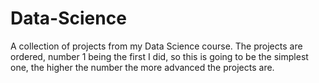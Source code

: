 # Data-Science
A collection of projects from my Data Science course. The projects are ordered, number 1 being the first I did, so this is going to be the simplest one, the higher the number the more advanced the projects are.
